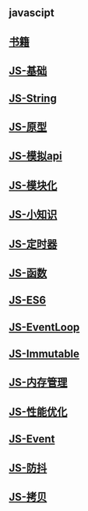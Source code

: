## javascipt 

## [书籍](./books/)

## [JS-基础](./basic/)

## [JS-String](./string/)

## [JS-原型](./prototype/)

## [JS-模拟api](./utils/)

## [JS-模块化](./modules/)

## [JS-小知识](./quiz/)

## [JS-定时器](./timeclock/)

## [JS-函数](./function/)

## [JS-ES6](./es6/)

## [JS-EventLoop](./eventloop/)

## [JS-Immutable](./immutable/)

## [JS-内存管理](./memory/)

## [JS-性能优化](./optimization/)

## [JS-Event](./timeclock)

## [JS-防抖](./debounce)

## [JS-拷贝](./clone)
